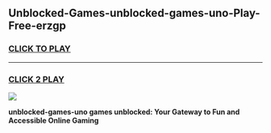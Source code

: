 
## Unblocked-Games-unblocked-games-uno-Play-Free-erzgp
<h3>
<a href="https://premium76.site?title=unblocked-games-uno&ref=17A">CLICK TO PLAY</a></h3>
<hr>

<h3>
<a href="https://premium76.site?title=unblocked-games-uno&ref=17A">CLICK 2 PLAY</a>
  
</h3>

<a href="https://premium76.site?title=unblocked-games-uno&ref=17A"><img src="https://clearcache.store/games.png"></a>


**unblocked-games-uno games unblocked: Your Gateway to Fun and Accessible Online Gaming**

